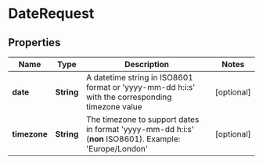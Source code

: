 

# DateRequest


## Properties

| Name | Type | Description | Notes |
|------------ | ------------- | ------------- | -------------|
|**date** | **String** | A datetime string in ISO8601 format or &#39;yyyy-mm-dd h:i:s&#39; with the corresponding timezone value |  [optional] |
|**timezone** | **String** | The timezone to support dates in format &#39;yyyy-mm-dd h:i:s&#39; (**non** ISO8601). Example: &#39;Europe/London&#39; |  [optional] |



